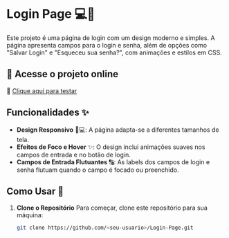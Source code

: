 # Login Page 💻🔐

Este projeto é uma página de login com um design moderno e simples. A página apresenta campos para o login e senha, além de opções como "Salvar Login" e "Esqueceu sua senha?", com animações e estilos em CSS.

## 🚀 Acesse o projeto online

🔗 [Clique aqui para testar](https://darwingaz.github.io/Login-Page/)


## Funcionalidades ✨

- **Design Responsivo** 📱💻: A página adapta-se a diferentes tamanhos de tela.
- **Efeitos de Foco e Hover** ✨: O design inclui animações suaves nos campos de entrada e no botão de login.
- **Campos de Entrada Flutuantes** 🔠: As labels dos campos de login e senha flutuam quando o campo é focado ou preenchido.

## Como Usar 🚀

1. **Clone o Repositório** 
   Para começar, clone este repositório para sua máquina:
   ```bash
   git clone https://github.com/<seu-usuario>/Login-Page.git
